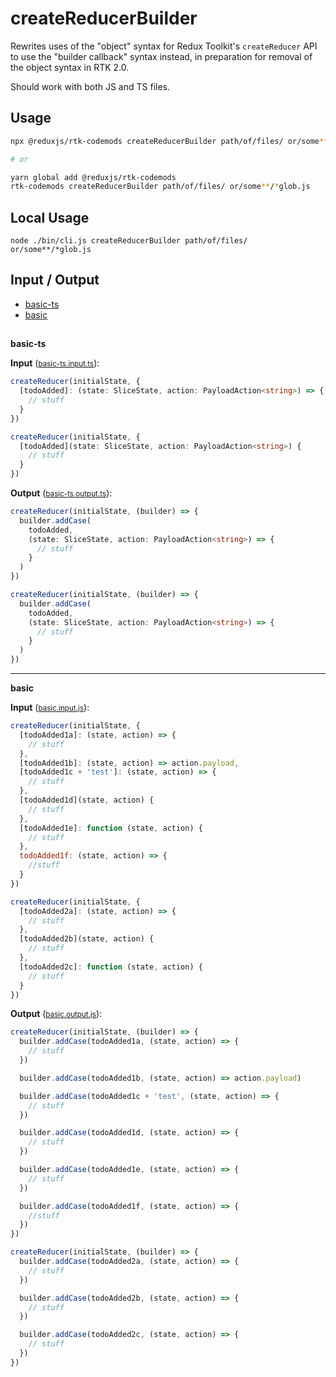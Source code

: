 # createReducerBuilder

Rewrites uses of the "object" syntax for Redux Toolkit's `createReducer` API to use the "builder callback" syntax instead, in preparation for removal of the object syntax in RTK 2.0.

Should work with both JS and TS files.

## Usage

```bash
npx @reduxjs/rtk-codemods createReducerBuilder path/of/files/ or/some**/*glob.js

# or

yarn global add @reduxjs/rtk-codemods
rtk-codemods createReducerBuilder path/of/files/ or/some**/*glob.js
```

## Local Usage

```
node ./bin/cli.js createReducerBuilder path/of/files/ or/some**/*glob.js
```

## Input / Output

<!--FIXTURES_TOC_START-->

- [basic-ts](#basic-ts)
- [basic](#basic)
<!--FIXTURES_TOC_END-->

## <!--FIXTURES_CONTENT_START-->

<a id="basic-ts">**basic-ts**</a>

**Input** (<small>[basic-ts.input.ts](transforms\createReducerBuilder__testfixtures__\basic-ts.input.ts)</small>):

```ts
createReducer(initialState, {
  [todoAdded]: (state: SliceState, action: PayloadAction<string>) => {
    // stuff
  }
})

createReducer(initialState, {
  [todoAdded](state: SliceState, action: PayloadAction<string>) {
    // stuff
  }
})
```

**Output** (<small>[basic-ts.output.ts](transforms\createReducerBuilder__testfixtures__\basic-ts.output.ts)</small>):

```ts
createReducer(initialState, (builder) => {
  builder.addCase(
    todoAdded,
    (state: SliceState, action: PayloadAction<string>) => {
      // stuff
    }
  )
})

createReducer(initialState, (builder) => {
  builder.addCase(
    todoAdded,
    (state: SliceState, action: PayloadAction<string>) => {
      // stuff
    }
  )
})
```

---

<a id="basic">**basic**</a>

**Input** (<small>[basic.input.js](transforms\createReducerBuilder__testfixtures__\basic.input.js)</small>):

```js
createReducer(initialState, {
  [todoAdded1a]: (state, action) => {
    // stuff
  },
  [todoAdded1b]: (state, action) => action.payload,
  [todoAdded1c + 'test']: (state, action) => {
    // stuff
  },
  [todoAdded1d](state, action) {
    // stuff
  },
  [todoAdded1e]: function (state, action) {
    // stuff
  },
  todoAdded1f: (state, action) => {
    //stuff
  }
})

createReducer(initialState, {
  [todoAdded2a]: (state, action) => {
    // stuff
  },
  [todoAdded2b](state, action) {
    // stuff
  },
  [todoAdded2c]: function (state, action) {
    // stuff
  }
})
```

**Output** (<small>[basic.output.js](transforms\createReducerBuilder__testfixtures__\basic.output.js)</small>):

```js
createReducer(initialState, (builder) => {
  builder.addCase(todoAdded1a, (state, action) => {
    // stuff
  })

  builder.addCase(todoAdded1b, (state, action) => action.payload)

  builder.addCase(todoAdded1c + 'test', (state, action) => {
    // stuff
  })

  builder.addCase(todoAdded1d, (state, action) => {
    // stuff
  })

  builder.addCase(todoAdded1e, (state, action) => {
    // stuff
  })

  builder.addCase(todoAdded1f, (state, action) => {
    //stuff
  })
})

createReducer(initialState, (builder) => {
  builder.addCase(todoAdded2a, (state, action) => {
    // stuff
  })

  builder.addCase(todoAdded2b, (state, action) => {
    // stuff
  })

  builder.addCase(todoAdded2c, (state, action) => {
    // stuff
  })
})
```

<!--FIXTURES_CONTENT_END-->
